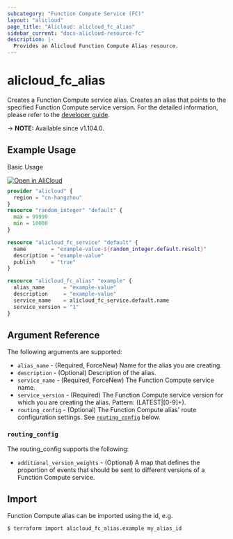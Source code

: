 ```yaml
---
subcategory: "Function Compute Service (FC)"
layout: "alicloud"
page_title: "Alicloud: alicloud_fc_alias"
sidebar_current: "docs-alicloud-resource-fc"
description: |-
  Provides an Alicloud Function Compute Alias resource. 
---
```


# alicloud_fc_alias

Creates a Function Compute service alias. Creates an alias that points to the specified Function Compute service version. 
 For the detailed information, please refer to the [developer guide](https://www.alibabacloud.com/help/en/fc/developer-reference/api-createalias).

-> **NOTE:** Available since v1.104.0.


## Example Usage

Basic Usage

<div style="display: block;margin-bottom: 40px;"><div class="oics-button" style="float: right;position: absolute;margin-bottom: 10px;">
  <a href="https://api.aliyun.com/terraform?resource=alicloud_fc_alias&exampleId=ece83230-3dff-a95b-59d1-50065f03e40acf0b9512&activeTab=example&spm=docs.r.fc_alias.0.ece832303d&intl_lang=EN_US" target="_blank">
    <img alt="Open in AliCloud" src="https://img.alicdn.com/imgextra/i1/O1CN01hjjqXv1uYUlY56FyX_!!6000000006049-55-tps-254-36.svg" style="max-height: 44px; max-width: 100%;">
  </a>
</div></div>

```terraform
provider "alicloud" {
  region = "cn-hangzhou"
}
resource "random_integer" "default" {
  max = 99999
  min = 10000
}

resource "alicloud_fc_service" "default" {
  name        = "example-value-${random_integer.default.result}"
  description = "example-value"
  publish     = "true"
}

resource "alicloud_fc_alias" "example" {
  alias_name      = "example-value"
  description     = "example-value"
  service_name    = alicloud_fc_service.default.name
  service_version = "1"
}
```

## Argument Reference

The following arguments are supported:

* `alias_name` - (Required, ForceNew) Name for the alias you are creating. 
* `description` - (Optional) Description of the alias.
* `service_name` - (Required, ForceNew) The Function Compute service name.
* `service_version` - (Required) The Function Compute service version for which you are creating the alias. Pattern: (LATEST|[0-9]+).
* `routing_config` - (Optional) The Function Compute alias' route configuration settings. See [`routing_config`](#routing_config) below.

### `routing_config`

The routing_config supports the following:

* `additional_version_weights` - (Optional) A map that defines the proportion of events that should be sent to different versions of a Function Compute service.


## Import

Function Compute alias can be imported using the id, e.g.

```shell
$ terraform import alicloud_fc_alias.example my_alias_id
```

